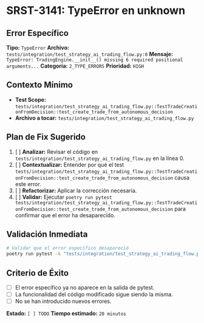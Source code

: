 # SRST-3141: TypeError en unknown

## Error Específico
**Tipo:** `TypeError`
**Archivo:** `tests/integration/test_strategy_ai_trading_flow.py:0`
**Mensaje:** `TypeError: TradingEngine.__init__() missing 6 required positional arguments...`
**Categoría:** `2_TYPE_ERRORS`
**Prioridad:** `HIGH`

## Contexto Mínimo
- **Test Scope:** `tests/integration/test_strategy_ai_trading_flow.py::TestTradeCreationFromDecision::test_create_trade_from_autonomous_decision`
- **Archivo a tocar:** `tests/integration/test_strategy_ai_trading_flow.py`

## Plan de Fix Sugerido
1. [ ] **Analizar:** Revisar el código en `tests/integration/test_strategy_ai_trading_flow.py` en la línea 0.
2. [ ] **Contextualizar:** Entender por qué el test `tests/integration/test_strategy_ai_trading_flow.py::TestTradeCreationFromDecision::test_create_trade_from_autonomous_decision` causa este error.
3. [ ] **Refactorizar:** Aplicar la corrección necesaria.
4. [ ] **Validar:** Ejecutar `poetry run pytest tests/integration/test_strategy_ai_trading_flow.py::TestTradeCreationFromDecision::test_create_trade_from_autonomous_decision` para confirmar que el error ha desaparecido.

## Validación Inmediata
```bash
# Validar que el error específico desapareció
poetry run pytest -k "tests/integration/test_strategy_ai_trading_flow.py::TestTradeCreationFromDecision::test_create_trade_from_autonomous_decision" -v
```

## Criterio de Éxito
- [ ] El error específico ya no aparece en la salida de pytest.
- [ ] La funcionalidad del código modificado sigue siendo la misma.
- [ ] No se han introducido nuevos errores.

**Estado:** `[ ] TODO`
**Tiempo estimado:** `20 minutos`
